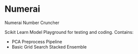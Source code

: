 # Numerai
Numerai Number Cruncher

Scikit Learn Model Playground for testing and coding. 
Contains:
  - PCA Preprocess Pipeline
  - Basic Grid Search Stacked Ensemble
